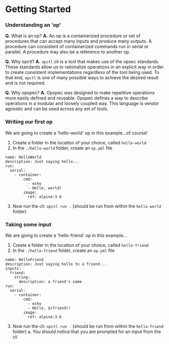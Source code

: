 # Getting Started

### Understanding an 'op'

**Q.** What is an op?
**A.** An op is a containerized procedure or set of procedures that can accept many inputs and produce many outputs. A procedure can consistent of containerized commands run in serial or parallel. A procedure may also be a reference to another op. 

**Q.** Why opctl?
**A.** `opctl` cli is a tool that makes use of the opsec standards. These standards allow us to rationalize operations in an explicit way in order to create consistent implementations regardless of the tool being used. To that end, `opctl` is one of many possible ways to achieve the desired result and is not required.

**Q.** Why opspec?
**A.** Opspec was designed to make repetitive operations more easily defined and reusable. Opspec defines a way to describe operations in a modular and loosely coupled way. This language is vendor agnostic and can be used across any set of tools.

### Writing our first op

We are going to create a 'hello-world' op in this example...of course!

1. Create a folder in the location of your choice, called `hello-world`
2. In the `./hello-world` folder, create an `op.yml` file
```
name: HelloWorld
description: Just saying hello...
run:
  serial:
    - container:
        cmd:
          - echo
          - Hello, world!
        image:
          ref: alpine:3.6
```
3. Now run the cli: `opctl run .` (should be run from within the `hello-world` folder)

### Taking some input

We are going to create a 'hello-friend' op in this example...

1. Create a folder in the location of your choice, called `hello-friend`
2. In the `./hello-friend` folder, create an `op.yml` file
```
name: HelloFriend
description: Just saying hello to a friend...
inputs:
  friend:
    string:
      description: a friend's name
run:
  serial:
    - container:
        cmd:
          - echo
          - Hello, $(friend)!
        image:
          ref: alpine:3.6
```
3. Now run the cli: `opctl run .` (should be run from within the `hello-friend` folder)
	a. You should notice that you are prompted for an input from the cli
